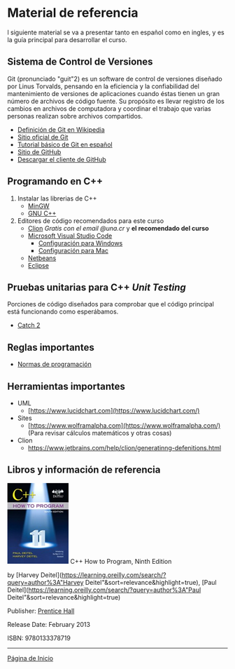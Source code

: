 # Material de referencia

l siguiente material se va a presentar tanto en español como en ingles, y es la guía principal para desarrollar el curso.

## Sistema de Control de Versiones

Git (pronunciado "guit"2​) es un software de control de versiones diseñado por Linus Torvalds, pensando en la eficiencia y la confiabilidad del mantenimiento de versiones de aplicaciones cuando éstas tienen un gran número de archivos de código fuente. Su propósito es llevar registro de los cambios en archivos de computadora y coordinar el trabajo que varias personas realizan sobre archivos compartidos.

- [Definición de Git en Wikipedia](https://es.wikipedia.org/wiki/Git)
- [Sitio oficial de Git](https://git-scm.com/)
- [Tutorial básico de Git en español](https://rogerdudler.github.io/git-guide/index.es.html)
- [Sitio de GitHub](https://github.com/)
- [Descargar el cliente de GitHub](https://desktop.github.com/)

## Programando en C++

1. Instalar las librerias de C++
   - [MinGW](http://www.mingw.org/)
   - [GNU C++](gcc.gnu.org/install/binaries.html)
2. Editores de código recomendados para este curso
   - [Clion](https://www.jetbrains.com/clion/) *Gratis con el email @una.cr* y **el recomendado del curso**
   - [Microsoft Visual Studio Code](https://code.visualstudio.com/)
     - [Configuración para Windows]()
     - [Configuración para Mac](https://code.visualstudio.com/docs/cpp/config-clang-mac)
   - [Netbeans](https://netbeans.org/features/cpp/)
   - [Eclipse](https://www.eclipse.org/downloads/packages/release/luna/r/eclipse-ide-cc-developers)

## Pruebas unitarias para C++ *Unit Testing*

Porciones de código diseñados para comprobar que el código principal está funcionando como esperábamos.

- [Catch 2](https://github.com/catchorg/Catch2)

## Reglas importantes

- [Normas de programación](http://cppunit.sourceforge.net/cppunit2/doc/coding_guidelines.html) 

## Herramientas importantes

- UML
  - [https://www.lucidchart.com](https://www.lucidchart.com/)
- Sites
  - [https://www.wolframalpha.com](https://www.wolframalpha.com/) (Para revisar cálculos matemáticos y otras cosas)
- Clion
  - https://www.jetbrains.com/help/clion/generatinng-defenitions.html

## Libros y información de referencia

![myfirstclass uml](../resources/libro.jpeg) C++ How to Program, Ninth Edition

by [Harvey Deitel](https://learning.oreilly.com/search/?query=author%3A"Harvey Deitel"&sort=relevance&highlight=true), [Paul Deitel](https://learning.oreilly.com/search/?query=author%3A"Paul Deitel"&sort=relevance&highlight=true)

Publisher: [Prentice Hall](https://learning.oreilly.com/library/publisher/prentice-hall/)

Release Date: February 2013

ISBN: 9780133378719

---

[Página de Inicio](https://github.com/mikeguzman/EIF201-Progra-I)